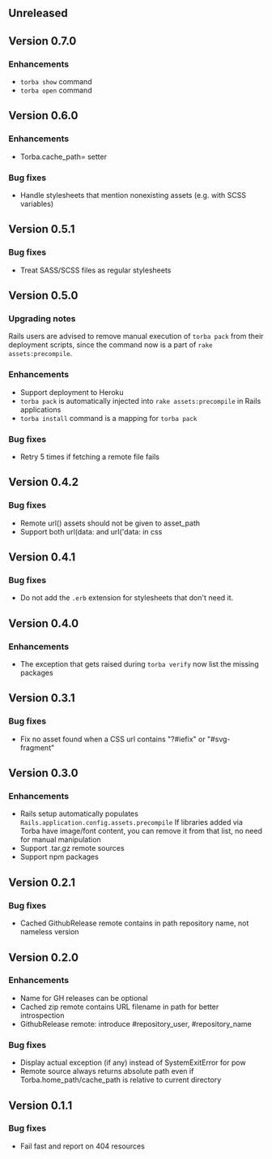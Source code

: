 ## Unreleased

## Version 0.7.0

### Enhancements

* `torba show` command
* `torba open` command

## Version 0.6.0

### Enhancements

* Torba.cache_path= setter

### Bug fixes

* Handle stylesheets that mention nonexisting assets (e.g. with SCSS variables)

## Version 0.5.1

### Bug fixes

* Treat SASS/SCSS files as regular stylesheets

## Version 0.5.0

### Upgrading notes

Rails users are advised to remove manual execution of `torba pack` from
their deployment scripts, since the command now is a part of
`rake assets:precompile`.

### Enhancements

* Support deployment to Heroku
* `torba pack` is automatically injected into `rake assets:precompile`
  in Rails applications
* `torba install` command is a mapping for `torba pack`

### Bug fixes

* Retry 5 times if fetching a remote file fails

## Version 0.4.2

### Bug fixes

* Remote url() assets should not be given to asset_path
* Support both url(data: and url('data: in css

## Version 0.4.1

### Bug fixes

* Do not add the `.erb` extension for stylesheets that don't need it.

## Version 0.4.0

### Enhancements

* The exception that gets raised during `torba verify` now list the missing
  packages

## Version 0.3.1

### Bug fixes

* Fix no asset found when a CSS url contains "?#iefix" or "#svg-fragment"

## Version 0.3.0

### Enhancements

* Rails setup automatically populates `Rails.application.config.assets.precompile`
  If libraries added via Torba have image/font content, you can remove it from
  that list, no need for manual manipulation
* Support .tar.gz remote sources
* Support npm packages

## Version 0.2.1

### Bug fixes

* Cached GithubRelease remote contains in path repository name, not nameless
  version

## Version 0.2.0

### Enhancements

* Name for GH releases can be optional
* Cached zip remote contains URL filename in path for better introspection
* GithubRelease remote: introduce #repository_user, #repository_name

### Bug fixes

* Display actual exception (if any) instead of SystemExitError for pow
* Remote source always returns absolute path even if Torba.home_path/cache_path
  is relative to current directory

## Version 0.1.1

### Bug fixes

* Fail fast and report on 404 resources
